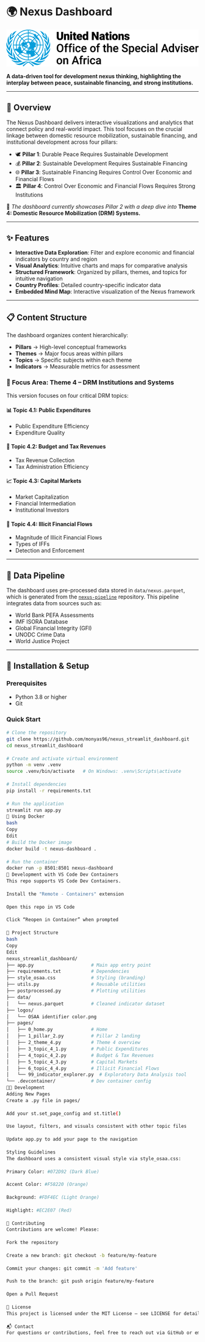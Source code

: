
# 🌍 Nexus Dashboard

![OSAA Logo](logos/OSAA%20identifier%20color.png)

**A data-driven tool for development nexus thinking, highlighting the interplay between peace, sustainable financing, and strong institutions.**

---

## 🚀 Overview

The Nexus Dashboard delivers interactive visualizations and analytics that connect policy and real-world impact. This tool focuses on the crucial linkage between domestic resource mobilization, sustainable financing, and institutional development across four pillars:

- 🕊️ **Pillar 1**: Durable Peace Requires Sustainable Development  
- 💰 **Pillar 2**: Sustainable Development Requires Sustainable Financing  
- 🌐 **Pillar 3**: Sustainable Financing Requires Control Over Economic and Financial Flows  
- 🏛️ **Pillar 4**: Control Over Economic and Financial Flows Requires Strong Institutions  

🔎 *The dashboard currently showcases Pillar 2 with a deep dive into* **Theme 4: Domestic Resource Mobilization (DRM) Systems.**

---

## ✨ Features

- **Interactive Data Exploration**: Filter and explore economic and financial indicators by country and region  
- **Visual Analytics**: Intuitive charts and maps for comparative analysis  
- **Structured Framework**: Organized by pillars, themes, and topics for intuitive navigation  
- **Country Profiles**: Detailed country-specific indicator data  
- **Embedded Mind Map**: Interactive visualization of the Nexus framework  

---

## 📋 Content Structure

The dashboard organizes content hierarchically:

- **Pillars** → High-level conceptual frameworks  
- **Themes** → Major focus areas within pillars  
- **Topics** → Specific subjects within each theme  
- **Indicators** → Measurable metrics for assessment  

### 🎯 Focus Area: Theme 4 – DRM Institutions and Systems

This version focuses on four critical DRM topics:

#### 📊 Topic 4.1: Public Expenditures
- Public Expenditure Efficiency  
- Expenditure Quality

#### 🧾 Topic 4.2: Budget and Tax Revenues
- Tax Revenue Collection  
- Tax Administration Efficiency

#### 📈 Topic 4.3: Capital Markets
- Market Capitalization  
- Financial Intermediation  
- Institutional Investors

#### 🚫 Topic 4.4: Illicit Financial Flows
- Magnitude of Illicit Financial Flows  
- Types of IFFs  
- Detection and Enforcement

---

## 🔗 Data Pipeline

The dashboard uses pre-processed data stored in `data/nexus.parquet`, which is generated from the [`nexus-pipeline`](https://github.com/UN-OSAA/nexus-pipeline) repository. This pipeline integrates data from sources such as:

- World Bank PEFA Assessments  
- IMF ISORA Database  
- Global Financial Integrity (GFI)  
- UNODC Crime Data  
- World Justice Project

---

## 🔧 Installation & Setup

### Prerequisites
- Python 3.8 or higher  
- Git

### Quick Start

```bash
# Clone the repository
git clone https://github.com/monyas96/nexus_streamlit_dashboard.git
cd nexus_streamlit_dashboard

# Create and activate virtual environment
python -m venv .venv
source .venv/bin/activate   # On Windows: .venv\Scripts\activate

# Install dependencies
pip install -r requirements.txt

# Run the application
streamlit run app.py
🐳 Using Docker
bash
Copy
Edit
# Build the Docker image
docker build -t nexus-dashboard .

# Run the container
docker run -p 8501:8501 nexus-dashboard
🧱 Development with VS Code Dev Containers
This repo supports VS Code Dev Containers.

Install the "Remote - Containers" extension

Open this repo in VS Code

Click “Reopen in Container” when prompted

📂 Project Structure
bash
Copy
Edit
nexus_streamlit_dashboard/
├── app.py                     # Main app entry point
├── requirements.txt           # Dependencies
├── style_osaa.css             # Styling (branding)
├── utils.py                   # Reusable utilities
├── postprocessed.py           # Plotting utilities
├── data/
│   └── nexus.parquet          # Cleaned indicator dataset
├── logos/
│   └── OSAA identifier color.png
├── pages/
│   ├── 0_home.py              # Home
│   ├── 1_pillar_2.py          # Pillar 2 landing
│   ├── 2_theme_4.py           # Theme 4 overview
│   ├── 3_topic_4_1.py         # Public Expenditures
│   ├── 4_topic_4_2.py         # Budget & Tax Revenues
│   ├── 5_topic_4_3.py         # Capital Markets
│   ├── 6_topic_4_4.py         # Illicit Financial Flows
│   └── 99_indicator_explorer.py  # Exploratory Data Analysis tool
└── .devcontainer/             # Dev container config
🧑‍💻 Development
Adding New Pages
Create a .py file in pages/

Add your st.set_page_config and st.title()

Use layout, filters, and visuals consistent with other topic files

Update app.py to add your page to the navigation

Styling Guidelines
The dashboard uses a consistent visual style via style_osaa.css:

Primary Color: #072D92 (Dark Blue)

Accent Color: #F58220 (Orange)

Background: #FDF4EC (Light Orange)

Highlight: #EC2E07 (Red)

🤝 Contributing
Contributions are welcome! Please:

Fork the repository

Create a new branch: git checkout -b feature/my-feature

Commit your changes: git commit -m 'Add feature'

Push to the branch: git push origin feature/my-feature

Open a Pull Request

📜 License
This project is licensed under the MIT License – see LICENSE for details.

📬 Contact
For questions or contributions, feel free to reach out via GitHub or email: your.email@example.com.

